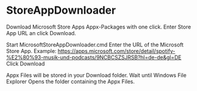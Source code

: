 # StoreAppDownloader
Download Microsoft Store Apps Appx-Packages with one click.
Enter Store App URL an click Download.

Start MicrosoftStoreAppDownloader.cmd
Enter the URL of the Microsoft Store App. Example: https://apps.microsoft.com/store/detail/spotify-%E2%80%93-musik-und-podcasts/9NCBCSZSJRSB?hl=de-de&gl=DE
Click Download

Appx Files will be stored in your Download folder.
Wait until Windows File Explorer Opens the folder containing the Appx Files.
